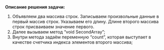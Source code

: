 **Описание решения задачи:**
1. Объявляем два массива строк. Записываем произвольные данные в первый массив строк. Указываем его длину. Длине второго массива строк присваиваем значение первого.
2. Далее вызываем метод “void SecondArray”;
3. Внутри метода задаём переменную “count”, которая выступает в качестве счетчика индекса элементов второго массива;
